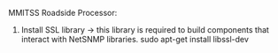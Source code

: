 MMITSS Roadside Processor:
1) Install SSL library -> this library is required to build components that interact with NetSNMP libraries.
sudo apt-get install libssl-dev